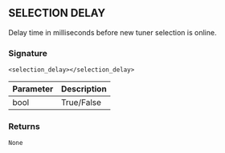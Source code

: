 ## SELECTION DELAY

Delay time in milliseconds before new tuner selection is online.


### Signature

`<selection_delay></selection_delay>`


| Parameter | Description |
| --- | --- |
| bool | True/False |


### Returns

`None`